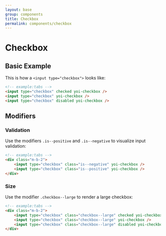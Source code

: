 ```yaml
---
layout: base
group: components
title: Checkbox
permalink: components/checkbox
---
```


# Checkbox

## Basic Example

This is how a `<input type="checkbox">` looks like:

```html
<!-- example:tabs -->
<input type="checkbox" checked yoi-checkbox />
<input type="checkbox" yoi-checkbox />
<input type="checkbox" disabled yoi-checkbox />
```

## Modifiers

### Validation

Use the modifiers `.is--positive` and `.is--negative` to visualize input validation:

```html
<!-- example:tabs -->
<div class="m-b-2">
    <input type="checkbox" class="is--negative" yoi-checkbox />
    <input type="checkbox" class="is--positive" yoi-checkbox />
</div>
```

### Size

Use the modifier `.checkbox--large` to render a large checkbox:

```html
<!-- example:tabs -->
<div class="m-b-2">
    <input type="checkbox" class="checkbox--large" checked yoi-checkbox />
    <input type="checkbox" class="checkbox--large" yoi-checkbox />
    <input type="checkbox" class="checkbox--large" disabled yoi-checkbox />
</div>
```
